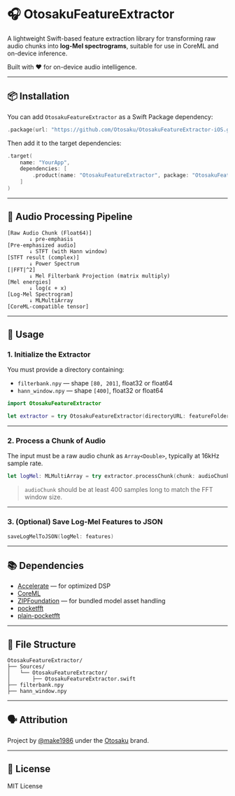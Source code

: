 # 🎧 OtosakuFeatureExtractor

A lightweight Swift-based feature extraction library for transforming raw audio chunks into **log-Mel spectrograms**, suitable for use in CoreML and on-device inference.

Built with ❤️ for on-device audio intelligence.

---

## 📦 Installation

You can add `OtosakuFeatureExtractor` as a Swift Package dependency:

```swift
.package(url: "https://github.com/Otosaku/OtosakuFeatureExtractor-iOS.git", from: "1.0.1")
```

Then add it to the target dependencies:

```swift
.target(
    name: "YourApp",
    dependencies: [
        .product(name: "OtosakuFeatureExtractor", package: "OtosakuFeatureExtractor")
    ]
)
```

---

## 🔁 Audio Processing Pipeline

```
[Raw Audio Chunk (Float64)] 
       ↓ pre-emphasis
[Pre-emphasized audio] 
       ↓ STFT (with Hann window)
[STFT result (complex)]
       ↓ Power Spectrum
[|FFT|^2]
       ↓ Mel Filterbank Projection (matrix multiply)
[Mel energies]
       ↓ log(ε + x)
[Log-Mel Spectrogram]
       ↓ MLMultiArray
[CoreML-compatible tensor]
```

---

## 🧪 Usage

### 1. Initialize the Extractor

You must provide a directory containing:

- `filterbank.npy` — shape `[80, 201]`, float32 or float64
- `hann_window.npy` — shape `[400]`, float32 or float64

```swift
import OtosakuFeatureExtractor

let extractor = try OtosakuFeatureExtractor(directoryURL: featureFolderURL)
```

---

### 2. Process a Chunk of Audio

The input must be a raw audio chunk as `Array<Double>`, typically at 16kHz sample rate.

```swift
let logMel: MLMultiArray = try extractor.processChunk(chunk: audioChunk)
```

> `audioChunk` should be at least 400 samples long to match the FFT window size.

---

### 3. (Optional) Save Log-Mel Features to JSON

```swift
saveLogMelToJSON(logMel: features)
```

---

## 📚 Dependencies

- [Accelerate](https://developer.apple.com/documentation/accelerate) — for optimized DSP
- [CoreML](https://developer.apple.com/documentation/coreml)
- [ZIPFoundation](https://github.com/weichsel/ZIPFoundation) — for bundled model asset handling
- [pocketfft](https://github.com/dhrebeniuk/pocketfft)
- [plain-pocketfft](https://github.com/dhrebeniuk/plain-pocketfft)

---

## 📁 File Structure

```
OtosakuFeatureExtractor/
├── Sources/
│   └── OtosakuFeatureExtractor/
│       ├── OtosakuFeatureExtractor.swift
├── filterbank.npy
├── hann_window.npy
```

---

## 🗣️ Attribution

Project by [@make1986](https://github.com/make1986) under the [Otosaku](https://github.com/Otosaku) brand.

---

## 🧪 License

MIT License
